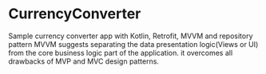 # CurrencyConverter
Sample currency converter app with Kotlin, Retrofit, MVVM and repository pattern
MVVM suggests separating the data presentation logic(Views or UI) from the core business logic part of the application. it overcomes all drawbacks of MVP and MVC design patterns.

